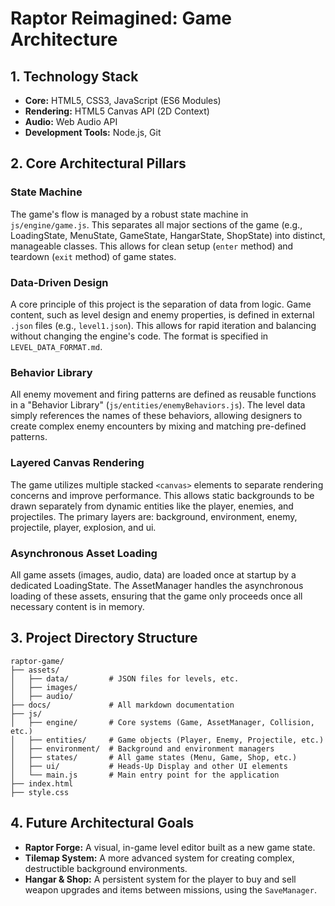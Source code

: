 # Raptor Reimagined: Game Architecture

## 1. Technology Stack
- **Core:** HTML5, CSS3, JavaScript (ES6 Modules)
- **Rendering:** HTML5 Canvas API (2D Context)
- **Audio:** Web Audio API
- **Development Tools:** Node.js, Git

## 2. Core Architectural Pillars

### State Machine
The game's flow is managed by a robust state machine in `js/engine/game.js`. This separates all major sections of the game (e.g., LoadingState, MenuState, GameState, HangarState, ShopState) into distinct, manageable classes. This allows for clean setup (`enter` method) and teardown (`exit` method) of game states.

### Data-Driven Design
A core principle of this project is the separation of data from logic. Game content, such as level design and enemy properties, is defined in external `.json` files (e.g., `level1.json`). This allows for rapid iteration and balancing without changing the engine's code. The format is specified in `LEVEL_DATA_FORMAT.md`.

### Behavior Library
All enemy movement and firing patterns are defined as reusable functions in a "Behavior Library" (`js/entities/enemyBehaviors.js`). The level data simply references the names of these behaviors, allowing designers to create complex enemy encounters by mixing and matching pre-defined patterns.

### Layered Canvas Rendering
The game utilizes multiple stacked `<canvas>` elements to separate rendering concerns and improve performance. This allows static backgrounds to be drawn separately from dynamic entities like the player, enemies, and projectiles. The primary layers are: background, environment, enemy, projectile, player, explosion, and ui.

### Asynchronous Asset Loading
All game assets (images, audio, data) are loaded once at startup by a dedicated LoadingState. The AssetManager handles the asynchronous loading of these assets, ensuring that the game only proceeds once all necessary content is in memory.

## 3. Project Directory Structure

```
raptor-game/
├── assets/
│   ├── data/         # JSON files for levels, etc.
│   ├── images/
│   ├── audio/
├── docs/             # All markdown documentation
├── js/
│   ├── engine/       # Core systems (Game, AssetManager, Collision, etc.)
│   ├── entities/     # Game objects (Player, Enemy, Projectile, etc.)
│   ├── environment/  # Background and environment managers
│   ├── states/       # All game states (Menu, Game, Shop, etc.)
│   ├── ui/           # Heads-Up Display and other UI elements
│   └── main.js       # Main entry point for the application
├── index.html
├── style.css
```

## 4. Future Architectural Goals

- **Raptor Forge:** A visual, in-game level editor built as a new game state.
- **Tilemap System:** A more advanced system for creating complex, destructible background environments.
- **Hangar & Shop:** A persistent system for the player to buy and sell weapon upgrades and items between missions, using the `SaveManager`.

